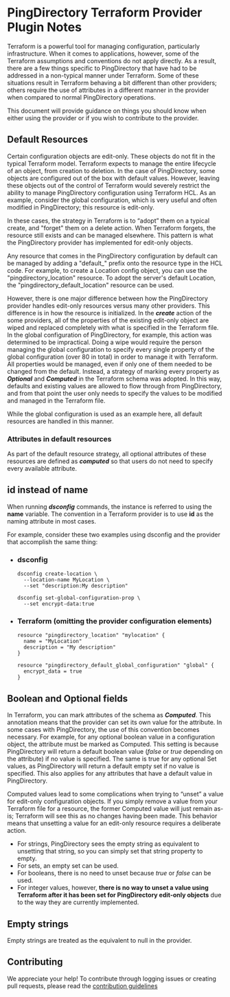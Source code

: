 # PingDirectory Terraform Provider Plugin Notes

Terraform is a powerful tool for managing configuration, particularly infrastructure.  When it comes to applications, however, some of the Terraform assumptions and conventions do not apply directly. As a result, there are a few things specific to PingDirectory that have had to be addressed in a non-typical manner under Terraform.  Some of these situations result in Terraform behaving a bit different than other providers; others require the use of attributes in a different manner in the provider when compared to normal PingDirectory operations.

This document will provide guidance on things you should know when either using the provider or if you wish to contribute to the provider.

## Default Resources

Certain configuration objects are edit-only. These objects do not fit in the typical Terraform model. Terraform expects to manage the entire lifecycle of an object, from creation to deletion. In the case of PingDirectory, some objects are configured out of the box with default values.  However, leaving these objects out of the control of Terraform would severely restrict the ability to manage PingDirectory configuration using Terraform HCL. As an example, consider the global configuration, which is very useful and often modified in PingDirectory; this resource is edit-only.

In these cases, the strategy in Terraform is to “adopt” them on a typical create, and "forget" them on a delete action.  When Terraform forgets, the resource still exists and can be managed elsewhere. This pattern is what the PingDirectory provider has implemented for edit-only objects.

Any resource that comes in the PingDirectory configuration by default can be managed by adding a "default_" prefix onto the resource type in the HCL code. For example, to create a Location config object, you can use the "pingdirectory_location" resource. To adopt the server's default Location, the "pingdirectory_default_location" resource can be used.

However, there is one major difference between how the PingDirectory provider handles edit-only resources versus many other providers. This difference is in how the resource is initialized.  In the ***create*** action of the some providers, all of the properties of the existing edit-only object are wiped and replaced completely with what is specified in the Terraform file. In the global configuration of PingDirectory, for example, this action was determined to be impractical.  Doing a wipe would require the person managing the global configuration to specify every single property of the global configuration (over 80 in total) in order to manage it with Terraform.  All properties would be managed, even if only one of them needed to be changed from the default. Instead, a strategy of marking every property as **_Optional_** and **_Computed_** in the Terraform schema was adopted.  In this way, defaults and existing values are allowed to flow through from PingDirectory, and from that point the user only needs to specify the values to be modified and managed in the Terraform file.

While the global configuration is used as an example here, all default resources are handled in this manner.

### Attributes in default resources

As part of the default resource strategy, all optional attributes of these resources are defined as **_computed_** so that users do not need to specify every available attribute.

## id instead of name

When running **_dsconfig_** commands, the instance is referred to using the **name** variable.  The convention in a Terraform provider is to use **id** as the naming attribute in most cases.

For example, consider these two examples using dsconfig and the provider that accomplish the same thing:

- ### dsconfig
  ```text
  dsconfig create-location \
    --location-name MyLocation \
    --set "description:My description"

  dsconfig set-global-configuration-prop \
    --set encrypt-data:true
  ```
- ### Terraform (omitting the provider configuration elements)
  ```text
  resource "pingdirectory_location" "mylocation" {
    name = "MyLocation"
    description = "My description"
  }

  resource "pingdirectory_default_global_configuration" "global" {
    encrypt_data = true
  }
  ```

## Boolean and Optional fields

In Terraform, you can mark attributes of the schema as **_Computed_**. This annotation means that the provider can set its own value for the attribute. In some cases with PingDirectory, the use of this convention becomes necessary. For example, for any optional boolean value in a configuration object, the attribute must be marked as Computed. This setting is because PingDirectory will return a default boolean value (*false* or *true* depending on the attribute) if no value is specified. The same is true for any optional Set values, as PingDirectory will return a default empty set if no value is specified. This also applies for any attributes that have a default value in PingDirectory.

Computed values lead to some complications when trying to “unset” a value for edit-only configuration objects. If you simply remove a value from your Terraform file for a resource, the former Computed value will just remain as-is; Terraform will see this as no changes having been made. This behavior means that unsetting a value for an edit-only resource requires a deliberate action.

- For strings, PingDirectory sees the empty string as equivalent to unsetting that string, so you can simply set that string property to empty. 
- For sets, an empty set can be used.
- For booleans, there is no need to unset because *true* or *false* can be used.
- For integer values, however, **there is no way to unset a value using Terraform after it has been set for PingDirectory edit-only objects** due to the way they are currently implemented.

## Empty strings

Empty strings are treated as the equivalent to null in the provider.

## Contributing

We appreciate your help! To contribute through logging issues or creating pull requests, please read the [contribution guidelines](CONTRIBUTING.md)
